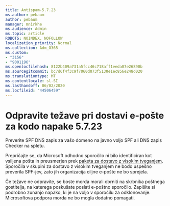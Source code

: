 ```yaml
---
title: Antispam-5.7.23
ms.author: pebaum
author: pebaum
manager: mnirkhe
ms.audience: Admin
ms.topic: article
ROBOTS: NOINDEX, NOFOLLOW
localization_priority: Normal
ms.collection: Adm_O365
ms.custom:
- "3156"
- "9001196"
ms.openlocfilehash: 8122b409a731a5fcc46c718aff1eeda07e26890b
ms.sourcegitcommit: bc7d6f4f3c9f7060d073f5130e1ec856e248d020
ms.translationtype: MT
ms.contentlocale: sl-SI
ms.lasthandoff: 06/02/2020
ms.locfileid: "44506459"
---
```

# <a name="fix-email-delivery-issues-for-error-code-5723"></a>Odpravite težave pri dostavi e-pošte za kodo napake 5.7.23

Preverite SPF DNS zapis za vašo domeno na javno voljo SPF ali DNS zapis Checker na spletu.

Prepričajte se, da Microsoft odhodno sporočilo ni bilo identificiran kot vsiljena pošta in preusmerjen prek [paketa za dostavo z visokim tveganjem](https://docs.microsoft.com/microsoft-365/security/office-365-security/high-risk-delivery-pool-for-outbound-messages). Sporočila v skupini za dostavo z visokim tveganjem ne bodo uspešno preverila SPF-jev, zato jih organizacija ciljne e-pošte ne bo sprejela.

Če težave ne odpravite, se boste morda morali obrniti na skrbnika poštnega gostitelja, na katerega poskušate poslati e-poštno sporočilo. Zapišite si podrobno zunanjo napako, ki je na voljo v sporočilu za odklonovanje. Microsoftova podpora morda ne bo mogla dodatno pomagati.
